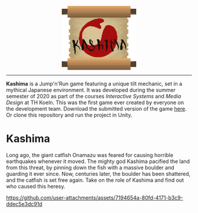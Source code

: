 <p align="center">
  <img src="Kashima-Scroll-Logo.png" alt="drawing" align="center" width="40%"/>
</p>

___

**Kashima** is a Jump'n'Run game featuring a unique tilt mechanic, set in a mythical Japanese environment. It was developed during the summer semester of 2020 as part of the courses _Interactive Systems_ and _Media Design_ at TH Koeln. This was the first game ever created by everyone on the development team. Download the submitted version of the game [here](https://github.com/Knerten0815/Jump-n-Tilt/releases/latest). Or clone this repository and run the project in Unity.  

# Kashima
Long ago, the giant catfish Onamazu was feared for causing horrible earthquakes whenever it moved. The mighty god Kashima pacified the land from this threat, by pinning down the fish with a massive boulder and guarding it ever since. Now, centuries later, the boulder has been shattered, and the catfish is set free again. Take on the role of Kashima and find out who caused this heresy.

https://github.com/user-attachments/assets/7194654a-80fd-4171-b3c9-ddec5e3dc91d
